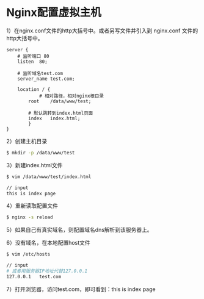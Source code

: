 # Nginx配置虚拟主机

1）在nginx.conf文件的http大括号中。或者另写文件并引入到 nginx.conf 文件的http大括号中。

```text
server {
    # 监听端口 80
    listen  80;

    # 监听域名test.com
    server_name test.com;

    location / {
            # 相对路径，相对nginx根目录
        root    /data/www/test;

        # 默认跳转到index.html页面
        index   index.html;
        }
}
```


2）创建主机目录

```bash
$ mkdir -p /data/www/test
```


3）新建index.html文件

```bash
$ vim /data/www/test/index.html

// input
this is index page

```


4）重新读取配置文件

```bash
$ nginx -s reload
```


5）如果自己有真实域名，则配置域名dns解析到该服务器上。


6）没有域名，在本地配置host文件

```bash
$ vim /etc/hosts

// input
# 或者用服务器IP地址代替127.0.0.1
127.0.0.1   test.com
```


7）打开浏览器，访问test.com，即可看到：this is index page

